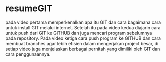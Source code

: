 # resumeGIT

pada video pertama memperkenalkan apa itu GIT dan cara bagaimana cara untuk install GIT melalui internet. 
Setelah itu pada video kedua diajarin cara untuk push dari GIT ke GITHUB dan juga mencari program sebelumnya pada repository. 
Pada video ketiga cara push program ke GITHUB dan cara membuat branches agar lebih efisien dalam mengerjakan project besar, 
di setiap video juga menjelaskan berbagai pernitah yang dimiliki oleh GIT dan cara penggunaannya.
